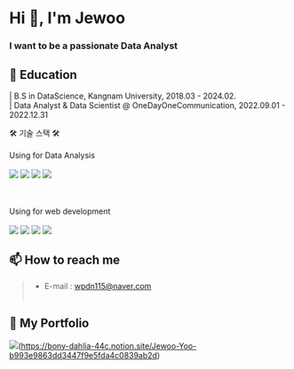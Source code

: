 <h1 align="left">Hi 👋, I'm Jewoo</h1>
<h3 align="left">I want to be a passionate Data Analyst</h3>

## 📒 Education
| B.S in DataScience, Kangnam University, 2018.03 - 2024.02.<br>
| Data Analyst & Data Scientist @ OneDayOneCommunication, 2022.09.01 - 2022.12.31

🛠 기술 스택 🛠 <br><br>
Using for Data Analysis <br><br>
<img src="https://img.shields.io/badge/Python-3776AB?style=for-the-badge&logo=Python&logoColor=white"> 
<img src="https://img.shields.io/badge/tableau-white?style=for-the-badge&logo=tableau&logoColor=#E97627"> 
<img src="https://img.shields.io/badge/mysql-4479A1?style=for-the-badge&logo=mysql&logoColor=white"> 
<img src="https://img.shields.io/badge/mongodb-black?style=for-the-badge&logo=mongodb&logoColor=white"> 
 
 <br><br>
Using for web development <br><br>
<img src="https://img.shields.io/badge/javascript-yellow?style=for-the-badge&logo=javascript&logoColor=white"> 
<img src="https://img.shields.io/badge/html5-red?style=for-the-badge&logo=html5&logoColor=white"> 
<img src="https://img.shields.io/badge/css3-blue?style=for-the-badge&logo=css3&logoColor=yellow"> 
<img src="https://img.shields.io/badge/java-139BB4?style=for-the-badge&logo=java&logoColor=yellow">


## 📫 How to reach me 
> * E-mail : wpdn115@naver.com<br><br>

## 📌 My Portfolio 
 <img src="https://img.shields.io/badge/notion-000000?style=for-the-badge&logo=notion&logoColor=#000000">(https://bony-dahlia-44c.notion.site/Jewoo-Yoo-b993e9863dd3447f9e5fda4c0839ab2d)


